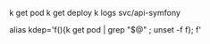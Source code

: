 k get pod
k get deploy
k logs svc/api-symfony

alias kdep='f(){k get pod | grep "$@" ; unset -f f}; f' 
